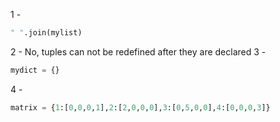 1 -  
```python
" ".join(mylist)
```
2 - No, tuples can not be redefined after they are declared
3 -  
```python
mydict = {}
```
4 -  
```python
matrix = {1:[0,0,0,1],2:[2,0,0,0],3:[0,5,0,0],4:[0,0,0,3]}
```